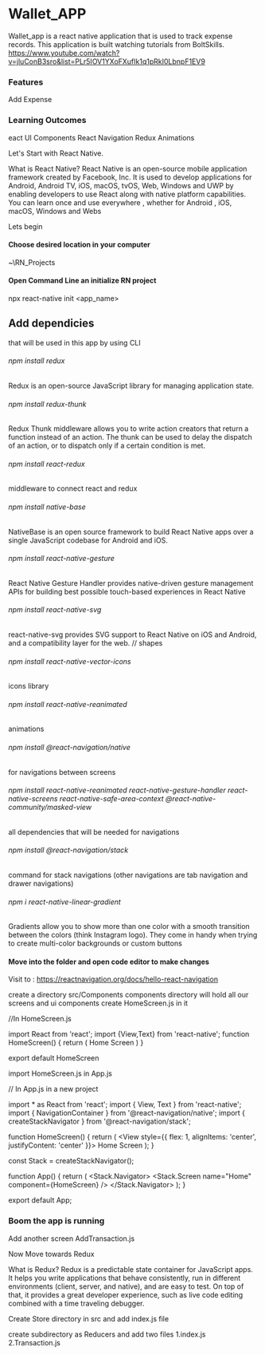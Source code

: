 # Wallet_APP
Wallet_app is a react native application that is used to track expense records. This application is built watching tutorials from BoltSkills.
https://www.youtube.com/watch?v=jluConB3sro&list=PLr5IOV1YXoFXufIk1q1pRkI0LbnpF1EV9

### Features 
Add Expense


### Learning Outcomes
eact UI Components
React Navigation
Redux
Animations

Let's Start with React Native.

What is React Native?
React Native is an open-source mobile application framework created by Facebook, Inc. It is used to develop applications for Android, Android TV, iOS, macOS, tvOS, Web, Windows and UWP by enabling developers to use React along with native platform capabilities.
You can learn once and use everywhere , whether for Android , iOS, macOS, Windows and Webs

Lets begin
#### Choose desired location in your computer
~\RN_Projects
#### Open Command Line an initialize RN project

npx react-native init <app_name>


## Add dependicies 
that will be used in this app by using CLI 

###### npm install redux
Redux is an open-source JavaScript library for managing application state.
###### npm install redux-thunk
Redux Thunk middleware allows you to write action creators that return a function instead of an action. The thunk can be used to delay the dispatch of an action, or to dispatch only if a certain condition is met.
###### npm install react-redux
middleware to connect react and redux
###### npm install native-base
NativeBase is an open source framework to build React Native apps over a single JavaScript codebase for Android and iOS.
###### npm install react-native-gesture
React Native Gesture Handler provides native-driven gesture management APIs for building best possible touch-based experiences in React Native
###### npm install react-native-svg
react-native-svg provides SVG support to React Native on iOS and Android, and a compatibility layer for the web. // shapes
###### npm install react-native-vector-icons
icons library
###### npm install react-native-reanimated
animations
###### npm install @react-navigation/native
for navigations between screens 
###### npm install react-native-reanimated react-native-gesture-handler react-native-screens react-native-safe-area-context @react-native-community/masked-view
all dependencies that will be needed for navigations
###### npm install @react-navigation/stack
command for stack navigations (other navigations are tab navigation and drawer navigations)

###### npm i react-native-linear-gradient
Gradients allow you to show more than one color with a smooth transition between the colors (think Instagram logo). They come in handy when trying to create multi-color backgrounds or custom buttons

#### Move into the folder and open code editor to make changes

Visit to : https://reactnavigation.org/docs/hello-react-navigation

create a directory src/Components
components directory will hold all our screens and ui components
create HomeScreen.js in it

//In HomeScreen.js

import React from 'react';
import {View,Text} from 'react-native';
function HomeScreen() {
    return (
        <View>
            <Text>Home Screen</Text>
        </View>
    )
}

export default HomeScreen


import HomeScreen.js in App.js

// In App.js in a new project

import * as React from 'react';
import { View, Text } from 'react-native';
import { NavigationContainer } from '@react-navigation/native';
import { createStackNavigator } from '@react-navigation/stack';

function HomeScreen() {
  return (
    <View style={{ flex: 1, alignItems: 'center', justifyContent: 'center' }}>
      <Text>Home Screen</Text>
    </View>
  );
}

const Stack = createStackNavigator();

function App() {
  return (
    <NavigationContainer>
      <Stack.Navigator>
        <Stack.Screen name="Home" component={HomeScreen} />
      </Stack.Navigator>
    </NavigationContainer>
  );
}

export default App; 

### Boom the app is running

Add another screen AddTransaction.js

Now Move towards Redux 

What is Redux?
Redux is a predictable state container for JavaScript apps.
It helps you write applications that behave consistently, run in different environments (client, server, and native), and are easy to test. On top of that, it provides a great developer experience, such as live code editing combined with a time traveling debugger.


Create Store directory in src and add index.js file

create subdirectory as Reducers and add two files
1.index.js
2.Transaction.js
